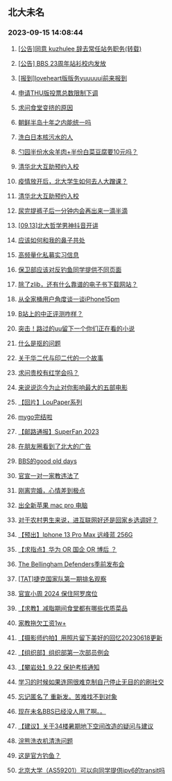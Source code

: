 ## 北大未名 
### 2023-09-15 14:08:44

1. [[公告]同意 kuzhulee 辞去常任站务职务(转载)](https://bbs.pku.edu.cn/v2/post-read.php?bid=1&threadid=18640644)

2. [[公告] BBS 23周年站衫校内发放](https://bbs.pku.edu.cn/v2/post-read.php?bid=162&threadid=18641430)

3. [[报到]loveheart版版务yuuuuui前来报到](https://bbs.pku.edu.cn/v2/post-read.php?bid=740&threadid=18645023)

4. [申请THU版投票总数限制下调](https://bbs.pku.edu.cn/v2/post-read.php?bid=749&threadid=18645156)

5. [求问食堂变挤的原因](https://bbs.pku.edu.cn/v2/post-read.php?bid=1431&threadid=18645546)

6. [朝鲜半岛十年之内能统一吗](https://bbs.pku.edu.cn/v2/post-read.php?bid=155&threadid=18644857)

7. [洗白日本核污水的人](https://bbs.pku.edu.cn/v2/post-read.php?bid=155&threadid=18627385)

8. [勺园半份水汆羊肉+半份白菜豆腐要10元吗？](https://bbs.pku.edu.cn/v2/post-read.php?bid=1431&threadid=18646167)

9. [清华北大互助预约入校](https://bbs.pku.edu.cn/v2/post-read.php?bid=104&threadid=18617367)

10. [疫情放开后，北大学生如何去人大蹭课？](https://bbs.pku.edu.cn/v2/post-read.php?bid=180&threadid=18488315)

11. [清华北大互助预约入校](https://bbs.pku.edu.cn/v2/post-read.php?bid=104&threadid=18645862)

12. [尿完提裤子后一分钟内会再出来一滴半滴](https://bbs.pku.edu.cn/v2/post-read.php?bid=244&threadid=18641764)

13. [[09.13]北大哲学男神抖音开讲](https://bbs.pku.edu.cn/v2/post-read.php?bid=342&threadid=18644109)

14. [应该如何和我的鼻子共处](https://bbs.pku.edu.cn/v2/post-read.php?bid=244&threadid=18646370)

15. [高频量化私募实习信息](https://bbs.pku.edu.cn/v2/post-read.php?bid=249&threadid=18645788)

16. [保卫部应该对反钓鱼同学提供不同页面](https://bbs.pku.edu.cn/v2/post-read.php?bid=35&threadid=18644606)

17. [除了zlib，还有什么靠谱的电子书下载网站？](https://bbs.pku.edu.cn/v2/post-read.php?bid=209&threadid=18643952)

18. [从全家桶用户角度谈一谈iPhone15pm](https://bbs.pku.edu.cn/v2/post-read.php?bid=488&threadid=18644095)

19. [B站上的中正评测咋样？](https://bbs.pku.edu.cn/v2/post-read.php?bid=1361&threadid=18641002)

20. [突击！路过的uu留下一个你们正在看的小说](https://bbs.pku.edu.cn/v2/post-read.php?bid=1064&threadid=18516302)

21. [什么是抠的问题](https://bbs.pku.edu.cn/v2/post-read.php?bid=251&threadid=18643817)

22. [关于华二代与印二代的一个故事](https://bbs.pku.edu.cn/v2/post-read.php?bid=251&threadid=18637571)

23. [求问贵校有红学会吗？](https://bbs.pku.edu.cn/v2/post-read.php?bid=163&threadid=18644997)

24. [来说说迄今为止对你影响最大的五部电影](https://bbs.pku.edu.cn/v2/post-read.php?bid=83&threadid=18450401)

25. [【回片】LouPaper系列](https://bbs.pku.edu.cn/v2/post-read.php?bid=1367&threadid=18646201)

26. [mygo完结啦](https://bbs.pku.edu.cn/v2/post-read.php?bid=108&threadid=18646271)

27. [【邮路通报】SuperFan 2023](https://bbs.pku.edu.cn/v2/post-read.php?bid=1367&threadid=18580479)

28. [在朋友圈看到了北大的广告](https://bbs.pku.edu.cn/v2/post-read.php?bid=103&threadid=18644463)

29. [BBS的good old days](https://bbs.pku.edu.cn/v2/post-read.php?bid=176&threadid=18645118)

30. [官宣一对一家教违法了](https://bbs.pku.edu.cn/v2/post-read.php?bid=414&threadid=18644177)

31. [刚离完婚，心情差到极点](https://bbs.pku.edu.cn/v2/post-read.php?bid=176&threadid=18643372)

32. [出全新苹果 mac pro 电脑](https://bbs.pku.edu.cn/v2/post-read.php?bid=71&threadid=18646123)

33. [对于农村男生来说，进互联网好还是回家乡选调好？](https://bbs.pku.edu.cn/v2/post-read.php?bid=99&threadid=18644544)

34. [【预出】Iphone 13 Pro Max 远峰蓝 256G](https://bbs.pku.edu.cn/v2/post-read.php?bid=71&threadid=18645101)

35. [【求指点】华为 OR 国企 OR 博后 ？](https://bbs.pku.edu.cn/v2/post-read.php?bid=99&threadid=18645061)

36. [The Bellingham Defenders季前发布会](https://bbs.pku.edu.cn/v2/post-read.php?bid=519&threadid=18644990)

37. [[TAT]捷克国家队第一期排名观察](https://bbs.pku.edu.cn/v2/post-read.php?bid=519&threadid=18645179)

38. [官宣小周 2024 保住阿罗席位](https://bbs.pku.edu.cn/v2/post-read.php?bid=231&threadid=18645969)

39. [【求教】减脂期间食堂都有哪些优质菜品](https://bbs.pku.edu.cn/v2/post-read.php?bid=219&threadid=18624886)

40. [家教拖欠工资1w+](https://bbs.pku.edu.cn/v2/post-read.php?bid=301&threadid=18646166)

41. [【摄影师约拍】用照片留下美好的回忆20230618更新](https://bbs.pku.edu.cn/v2/post-read.php?bid=711&threadid=18387907)

42. [【组织部】组织部第一次部员例会](https://bbs.pku.edu.cn/v2/post-read.php?bid=143&threadid=18646304)

43. [【攀岩处】9.22 保护考核通知](https://bbs.pku.edu.cn/v2/post-read.php?bid=224&threadid=18645738)

44. [学习的时候如果连网很难克制自己停止无目的的刷社交](https://bbs.pku.edu.cn/v2/post-read.php?bid=690&threadid=18645278)

45. [忘记匿名了 重新发。苦难找不到对象](https://bbs.pku.edu.cn/v2/post-read.php?bid=690&threadid=18645081)

46. [现在未名BBS已经没人用了啊。。](https://bbs.pku.edu.cn/v2/post-read.php?bid=1114&threadid=18208372)

47. [【建议】关于34楼暑期地下空间改造的疑问与建议](https://bbs.pku.edu.cn/v2/post-read.php?bid=438&threadid=18644671)

48. [浣熊洗衣机清洗问题](https://bbs.pku.edu.cn/v2/post-read.php?bid=438&threadid=18646308)

49. [这是官方钓鱼？](https://bbs.pku.edu.cn/v2/post-read.php?bid=668&threadid=18645926)

50. [北京大学（AS59201）可以向同学提供ipv6的transit吗](https://bbs.pku.edu.cn/v2/post-read.php?bid=668&threadid=18645210)

